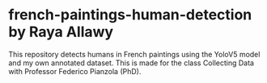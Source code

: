 # french-paintings-human-detection by Raya Allawy 
This repository detects humans in French paintings using the YoloV5 model and my own annotated dataset.
This is made for the class Collecting Data with Professor Federico Pianzola (PhD). 


